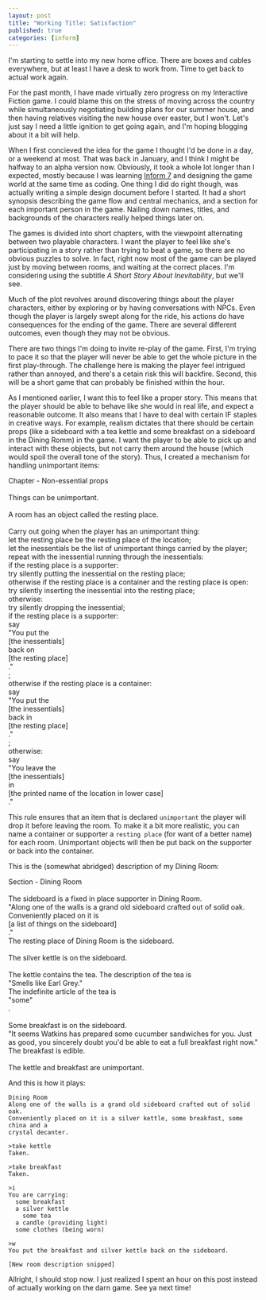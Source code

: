 ```yaml
---
layout: post
title: "Working Title: Satisfaction"
published: true
categories: [inform]
---
```


I'm starting to settle into my new home office. There are boxes and
cables everywhere, but at least I have a desk to work from. Time to
get back to actual work again. 

For the past month, I have made virtually zero progress on my
Interactive Fiction game. I could blame this on the stress of moving
across the country while simultaneously negotiating building plans for
our summer house, and then having relatives visiting the new house
over easter, but I won't. Let's just say I need a little ignition to
get going again, and I'm hoping blogging about it a bit will help.

When I first concieved the idea for the game I thought I'd be done in
a day, or a weekend at most. That was back in January, and I think I
might be halfway to an alpha version now. Obviously, it took a whole
lot longer than I expected, mostly because I was learning
[Inform 7][i7] and designing the game world at the same time as
coding. One thing I did do right though, was actually writing a simple
design document before I started. It had a short synopsis describing
the game flow and central mechanics, and a section for each important
person in the game. Nailing down names, titles, and backgrounds of the
characters really helped things later on.

The games is divided into short chapters, with the viewpoint
alternating between two playable characters. I want the player to feel
like she's participating in a story rather than trying to beat a game,
so there are no obvious puzzles to solve. In fact, right now most of
the game can be played just by moving between rooms, and waiting at
the correct places. I'm considering using the subtitle *A Short Story
About Inevitability*, but we'll see.

Much of the plot revolves around discovering things about the player
characters, either by exploring or by having conversations with
NPCs. Even though the player is largely swept along for the ride, his
actions do have consequences for the ending of the game. There are
several different outcomes, even though they may not be obvious. 

There are two things I'm doing to invite re-play of the game. First,
I'm trying to pace it so that the player will never be able to get the
whole picture in the first play-through. The challenge here is making
the player feel intrigued rather than annoyed, and there's a cetain
risk this will backfire. Second, this will be a short game that can
probably be finished within the hour. 

As I mentioned earlier, I want this to feel like a proper story. This
means that the player should be able to behave like she would in real
life, and expect a reasonable outcome. It also means that I have to
deal with certain IF staples in creative ways. For example, realism
dictates that there should be certain props (like a sideboard with a
tea kettle and some breakfast on a sideboard in the Dining Romm) in
the game. I want the player to be able to pick up and interact with
these objects, but not carry them around the house (which would spoil
the overall tone of the story). Thus, I created a mechanism for
handling unimportant items:

<div class="i7-sample">
  <div class="i7-heading">Chapter - Non-essential props</div>
  <br/>
  <div>Things can be unimportant.</div>
  <br/>
  <div>A room has an object called the resting place. </div>
  <br/>
  <div>Carry out going when the player has an unimportant thing:</div>
  <div class="i7-indent-1">let the resting place be the resting place of the location;</div>
  <div class="i7-indent-1">let the inessentials be the list of unimportant things carried by the player;</div>
  <div class="i7-indent-1">repeat with the inessential running through the inessentials:</div>
  <div class="i7-indent-2">if the resting place is a supporter:</div>
  <div class="i7-indent-3">try silently putting the inessential on the resting place;</div>
  <div class="i7-indent-2">otherwise if the resting place is a container and the resting place is open:</div>
  <div class="i7-indent-3">try silently inserting the inessential into the resting place;</div>
  <div class="i7-indent-2">otherwise:</div>
  <div class="i7-indent-3">try silently dropping the inessential;</div>
  <div class="i7-indent-1">if the resting place is a supporter:</div>
  <div class="i7-indent-2">say <div class="i7-quote">"You put the <div class="i7-bracket">[the inessentials]</div> back on <div class="i7-bracket">[the resting place]</div>."</div>;</div>
  <div class="i7-indent-1">otherwise if the resting place is a container:</div>
  <div class="i7-indent-2">say <div class="i7-quote">"You put the <div class="i7-bracket">[the inessentials]</div> back in <div class="i7-bracket">[the resting place]</div>."</div>;</div>
  <div class="i7-indent-1">otherwise:</div>
  <div class="i7-indent-2">say <div class="i7-quote">"You leave the <div class="i7-bracket">[the inessentials]</div> in <div class="i7-bracket">[the printed name of the location in lower case]</div>."</div></div>
</div>

This rule ensures that an item that is declared `unimportant` the
player will drop it before leaving the room. To make it a bit more
realistic, you can name a container or supporter a `resting place`
(for want of a better name) for each room. Unimportant objects will
then be put back on the supporter or back into the container.

This is the (somewhat abridged) description of my Dining Room:

<div class="i7-sample">
  <div class="i7-heading">Section - Dining Room</div>
  <br/>
  <div>The sideboard is a fixed in place supporter in Dining Room. <div class="i7-quote">"Along one of the walls is a grand old sideboard crafted out of solid oak. Conveniently placed on it is <div class="i7-bracket">[a list of things on the sideboard]</div>."</div> The resting place of Dining Room is the sideboard.</div>
  <br/>
  <div>The silver kettle is on the sideboard. </div>
  <br/>
  <div>The kettle contains the tea. The description of the tea is <div class="i7-quote">"Smells like Earl Grey."</div> The indefinite article of the tea is <div class="i7-quote">"some"</div>.</div>
  <br/>
  <div>Some breakfast is on the sideboard. <div class="i7-quote">"It seems Watkins has prepared some cucumber sandwiches for you. Just as good, you sincerely doubt you'd be able to eat a full breakfast right now."</div> The breakfast is edible.</div>
  <br/>
  <div>The kettle and breakfast are unimportant.</div>

</div>

And this is how it plays:

    Dining Room
    Along one of the walls is a grand old sideboard crafted out of solid oak. 
    Conveniently placed on it is a silver kettle, some breakfast, some china and a 
    crystal decanter.

    >take kettle
    Taken.

    >take breakfast
    Taken.

    >i
    You are carrying:
      some breakfast
      a silver kettle
        some tea
      a candle (providing light)
      some clothes (being worn)

    >w
    You put the breakfast and silver kettle back on the sideboard.
    
    [New room description snipped]

Allright, I should stop now. I just realized I spent an hour on this
post instead of actually working on the darn game. See ya next time!

[i7]:http://inform7.com/


